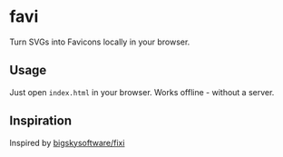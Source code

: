 # favi
Turn SVGs into Favicons locally in your browser.

## Usage
Just open <code>index.html</code> in your browser. Works offline - without a server.

## Inspiration
Inspired by [bigskysoftware/fixi](https://github.com/bigskysoftware/fixi)
